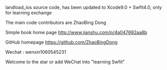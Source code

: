 landload_ios source code, has been updated to Xcode9.0 + Swfit4.0, only for learning exchange

The main code contributors are ZhaoBing Dong

Simple book home page http://www.jianshu.com/p/4a047692aa8b

GitHub homepage https://github.com/ZhaoBingDong

Wechat : wenxin1060545231

Welcome to the star or add WeChat into "learning Swfit"
